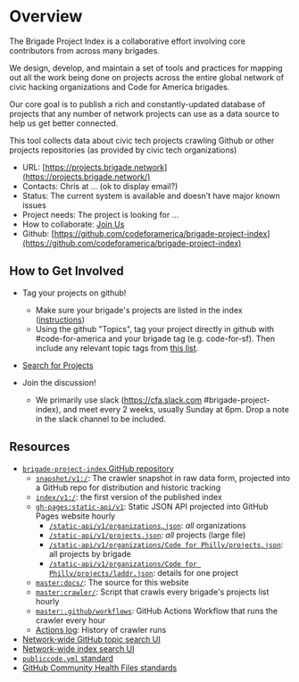 # Overview

The Brigade Project Index is a collaborative effort involving core contributors from across many brigades.

We design, develop, and maintain a set of tools and practices for mapping out all the work being done on projects across the entire global network of civic hacking organizations and Code for America brigades.

Our core goal is to publish a rich and constantly-updated database of projects that any number of network projects can use as a data source to help us get better connected.

This tool collects data about civic tech projects crawling Github or other projects repositories (as provided by civic tech organizations)

- URL: [https://projects.brigade.network](https://projects.brigade.network/)
- Contacts: Chris at ... (ok to display email?)
- Status: The current system is available and doesn’t have major known issues
- Project needs: The project is looking for ...
- How to collaborate: [Join Us](../#participate)
- Github: [https://github.com/codeforamerica/brigade-project-index](https://github.com/codeforamerica/brigade-project-index)

## How to Get Involved

- Tag your projects on github!
  - Make sure your brigade's projects are listed in the index ([instructions](contributing/get-indexed.md))
  - Using the github "Topics", tag your project directly in github with #code-for-america and your brigade tag (e.g. code-for-sf). Then include any relevant topic tags from [this list](https://github.com/codeforamerica/civic-tech-taxonomy/tree/master/issues-addressed).

- [Search for Projects](https://projects.brigade.network/)

- Join the discussion!
  - We primarily use slack (https://cfa.slack.com #brigade-project-index), and meet every 2 weeks, usually Sunday at 6pm. Drop a note in the slack channel to be included.

## Resources

- [`brigade-project-index` GitHub repository](https://github.com/codeforamerica/brigade-project-index)
  - [`snapshot/v1:/`](https://github.com/codeforamerica/brigade-project-index/tree/snapshot/v1): The crawler snapshot in raw data form, projected into a GitHub repo for distribution and historic tracking
  - [`index/v1:/`](https://github.com/codeforamerica/brigade-project-index/tree/index/v1): the first version of the published index
  - [`gh-pages:static-api/v1`](https://github.com/codeforamerica/brigade-project-index/tree/gh-pages/static-api/v1): Static JSON API projected into GitHub Pages website hourly
    - [`/static-api/v1/organizations.json`](https://brigade.cloud/static-api/v1/organizations.json): _all_ organizations
    - [`/static-api/v1/projects.json`](https://brigade.cloud/static-api/v1/projects.json): _all_ projects (large file)
    - [`/static-api/v1/organizations/Code for Philly/projects.json`](https://brigade.cloud/static-api/v1/organizations/Code%20for%20Philly/projects.json): all projects by brigade
    - [`/static-api/v1/organizations/Code for Philly/projects/laddr.json`](https://brigade.cloud/static-api/v1/organizations/Code%20for%20Philly/projects/laddr.json): details for one project
  - [`master:docs/`](https://github.com/codeforamerica/brigade-project-index/tree/master/docs): The source for this website
  - [`master:crawler/`](https://github.com/codeforamerica/brigade-project-index/tree/master/crawler): Script that crawls every brigade's projects list hourly
  - [`master:.github/workflows`](https://github.com/codeforamerica/brigade-project-index/blob/master/.github/workflows/crawler.yml): GitHub Actions Workflow that runs the crawler every hour
  - [Actions log](https://github.com/codeforamerica/brigade-project-index/actions): History of crawler runs
- [Network-wide GitHub topic search UI](https://hackforla.github.io/github-api-test/)
- [Network-wide index search UI](https://projects.brigade.network/)
- [`publiccode.yml` standard](https://docs.italia.it/italia/developers-italia/publiccodeyml-en/en/master/)
- [GitHub Community Health Files standards](https://help.github.com/en/articles/creating-a-default-community-health-file-for-your-organization)
